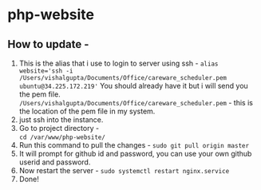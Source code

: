 # php-website

## How to update - 
1. This is the alias that i use to login to server using ssh - 
    `alias website='ssh -i /Users/vishalgupta/Documents/Office/careware_scheduler.pem ubuntu@34.225.172.219'`
    You should already have it but i will send you the pem file.     
    `/Users/vishalgupta/Documents/Office/careware_scheduler.pem` - this is the location of the pem file in my system. 
2. just ssh into the instance.
3. Go to project directory -  
    `cd /var/www/php-website/`
4. Run this command to pull the changes - 
    `sudo git pull origin master`
5. It will prompt for github id and password, you can use your own github userid and password. 
6. Now restart the server - 
    `sudo systemctl restart nginx.service`
7. Done!

